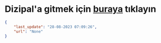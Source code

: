 # Dizipal'a gitmek için [buraya](None) tıklayın
    
```json
{
    "last_update": "28-08-2023 07:09:26",
    "url": "None"
}
```